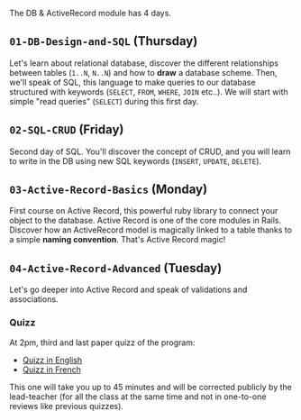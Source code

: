 The DB & ActiveRecord module has 4 days.

## `01-DB-Design-and-SQL` (Thursday)

Let's learn about relational database, discover the different relationships between tables (`1..N`, `N..N`) and how to **draw** a database scheme. Then, we'll speak of SQL, this language to make queries to our database structured with keywords (`SELECT`, `FROM`, `WHERE`, `JOIN` etc..). We will start with simple "read queries" (`SELECT`) during this first day.

## `02-SQL-CRUD` (Friday)
Second day of SQL. You'll discover the concept of CRUD, and you will learn to write in the DB using new SQL keywords (`INSERT`, `UPDATE`, `DELETE`).

## `03-Active-Record-Basics` (Monday)
First course on Active Record, this powerful ruby library to connect your object to the database. Active Record is one of the core modules in Rails. Discover how an ActiveRecord model is magically linked to a table thanks to a simple **naming convention**. That's Active Record magic!

## `04-Active-Record-Advanced` (Tuesday)
Let's go deeper into Active Record and speak of validations and associations.

### Quizz
At 2pm, third and last paper quizz of the program:

- [Quizz in English](https://github.com/lewagon/quizzes/raw/gh-pages/pdf/3-db-english.pdf)
- [Quizz in French](https://github.com/lewagon/quizzes/raw/gh-pages/pdf/3-db-french.pdf)

This one will take you up to 45 minutes and will be corrected publicly by the lead-teacher (for all the class at the same time and not in one-to-one reviews like previous quizzes).

